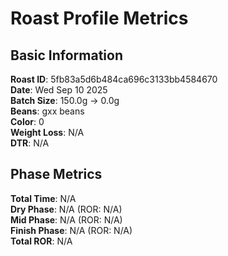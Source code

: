# Roast Profile Metrics

## Basic Information
**Roast ID**: 5fb83a5d6b484ca696c3133bb4584670  
**Date**: Wed Sep 10 2025  
**Batch Size**: 150.0g → 0.0g  
**Beans**: gxx beans  
**Color**: 0  
**Weight Loss**: N/A  
**DTR**: N/A  

## Phase Metrics
**Total Time**: N/A  
**Dry Phase**: N/A (ROR: N/A)  
**Mid Phase**: N/A (ROR: N/A)  
**Finish Phase**: N/A (ROR: N/A)  
**Total ROR**: N/A  

